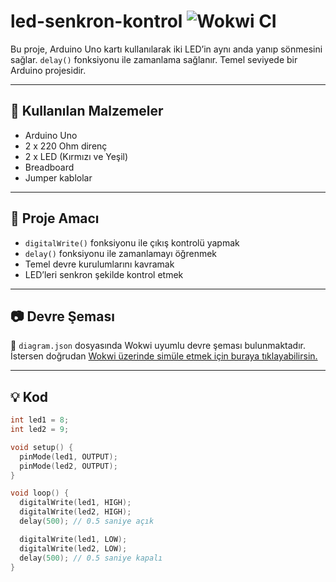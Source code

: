 # led-senkron-kontrol ![Wokwi CI](https://github.com/robotdevre/led_blink/actions/workflows/wokwi.yml/badge.svg)

Bu proje, Arduino Uno kartı kullanılarak iki LED’in aynı anda yanıp sönmesini sağlar. `delay()` fonksiyonu ile zamanlama sağlanır. Temel seviyede bir Arduino projesidir.

---

## 🔧 Kullanılan Malzemeler

- Arduino Uno  
- 2 x 220 Ohm direnç  
- 2 x LED (Kırmızı ve Yeşil)  
- Breadboard  
- Jumper kablolar  

---

## 🎯 Proje Amacı

- `digitalWrite()` fonksiyonu ile çıkış kontrolü yapmak  
- `delay()` fonksiyonu ile zamanlamayı öğrenmek  
- Temel devre kurulumlarını kavramak  
- LED’leri senkron şekilde kontrol etmek  

---

## 📷 Devre Şeması

📁 `diagram.json` dosyasında Wokwi uyumlu devre şeması bulunmaktadır.  
İstersen doğrudan [Wokwi üzerinde simüle etmek için buraya tıklayabilirsin.](https://wokwi.com/projects/426604719076145153)

---

## 💡 Kod

```cpp
int led1 = 8;
int led2 = 9;

void setup() {
  pinMode(led1, OUTPUT);
  pinMode(led2, OUTPUT);
}

void loop() {
  digitalWrite(led1, HIGH);
  digitalWrite(led2, HIGH);
  delay(500); // 0.5 saniye açık

  digitalWrite(led1, LOW);
  digitalWrite(led2, LOW);
  delay(500); // 0.5 saniye kapalı
}
